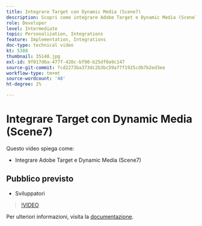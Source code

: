 ```yaml
---
title: Integrare Target con Dynamic Media (Scene7)
description: Scopri come integrare Adobe Target e Dynamic Media (Scene7).
role: Developer
level: Intermediate
topic: Personalization, Integrations
feature: Implementation, Integrations
doc-type: technical video
kt: 5388
thumbnail: 35148.jpg
exl-id: 9f017d6a-477f-420c-bf90-b25df0a9c147
source-git-commit: fcd2273ba373dc2b3bc59a77f1925cdb7b2ed3ee
workflow-type: tm+mt
source-wordcount: '48'
ht-degree: 2%

---
```


# Integrare Target con Dynamic Media (Scene7)

Questo video spiega come:

* Integrare Adobe Target e Dynamic Media (Scene7)

## Pubblico previsto

* Sviluppatori

>[!VIDEO](https://video.tv.adobe.com/v/35148/?quality=12)

Per ulteriori informazioni, visita la [documentazione](https://experienceleague.adobe.com/docs/target/using/administer/scene7-settings.html?lang=it).

